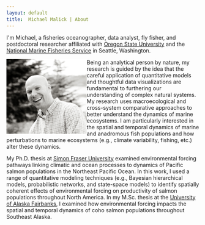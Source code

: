 ```yaml
---
layout: default
title:  Michael Malick | About
---
```



I'm Michael, a fisheries oceanographer, data analyst, fly fisher, and
postdoctoral researcher affiliated with [Oregon State University][OSU] and the
[National Marine Fisheries Service][NMFS] in Seattle, Washington.

<img src="images/michael_malick_nice.jpg" alt="Michael Malick" width="210" align="left"/>

Being an analytical person by nature, my research is guided by the idea that the
careful application of quantitative models and thoughtful data visualizations
are fundamental to furthering our understanding of complex natural systems. My
research uses macroecological and cross-system comparative approaches to better
understand the dynamics of marine ecosystems. I am particularly interested in
the spatial and temporal dynamics of marine and anadromous fish populations and
how perturbations to marine ecosystems (e.g., climate variability, fishing,
etc.) alter these dynamics.

My Ph.D. thesis at [Simon Fraser University][SFU] examined environmental forcing
pathways linking climatic and ocean processes to dynamics of Pacific salmon
populations in the Northeast Pacific Ocean. In this work, I used a range of
quantitative modeling techniques (e.g., Bayesian hierarchical models,
probabilistic networks, and state-space models) to identify spatially coherent
effects of environmental forcing on productivity of salmon populations
throughout North America. In my M.Sc. thesis at
the [University of Alaska Fairbanks][UAF], I examined how environmental forcing
impacts the spatial and temporal dynamics of coho salmon populations throughout
Southeast Alaska.

[NMFS]: http://www.nmfs.noaa.gov/
[OSU]: http://hmsc.oregonstate.edu/
[SFU]: http://www.sfu.ca/
[UAF]: http://www.sfos.uaf.edu/
